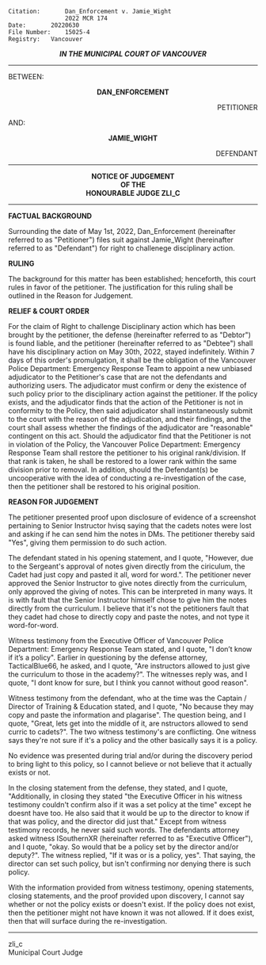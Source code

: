 	Citation:       Dan_Enforcement v. Jamie_Wight 
                	2022 MCR 174
	Date:		20220630
	File Number:	15025-4
	Registry:	Vancouver

<p align="center"><b><i>IN THE MUNICIPAL COURT OF VANCOUVER</b></i>

---

BETWEEN:
<p align="center"><b>		DAN_ENFORCEMENT			</b>
<p align="right">		PETITIONER
<p>				AND:
<p align="center"><b>		JAMIE_WIGHT 			</b>
<p align="right">		DEFENDANT	

---

<p align="center">		
		<b>		NOTICE OF JUDGEMENT
<br>				OF THE
<br>				HONOURABLE JUDGE ZLI_C 

</b>
	
---

**FACTUAL BACKGROUND**
	
Surrounding the date of May 1st, 2022, Dan_Enforcement (hereinafter referred to as "Petitioner") files suit against Jamie_Wight (hereinafter referred to as "Defendant") for right to challenege disciplinary action.

**RULING**

 The background for this matter has been established; henceforth, this court rules in favor of the petitioner. The justification for this ruling shall be outlined in the Reason for Judgement.

**RELIEF & COURT ORDER**

For the claim of Right to challenge Disciplinary action which has been brought by the petitioner, the defense (hereinafter referred to as "Debtor") is found liable, and the petitioner (hereinafter referred to as "Debtee") shall have his disciplinary action on May 30th, 2022, stayed indefinitely. Within 7 days of this order's promulgation, it shall be the obligation of the Vancouver Police Department: Emergency Response Team to appoint a new unbiased adjudicator to the Petitioner's case that are not the defendants and authorizing users. The adjudicator must confirm or deny the existence of such policy prior to the disciplinary action against the petitioner. If the policy exists, and the adjudicator finds that the action of the Petitioner is not in conformity to the Policy, then said adjudicator shall instantaneously submit to the court with the reason of the adjudication, and their findings, and the court shall assess whether the findings of the adjudicator are "reasonable" contingent on this act. Should the adjudicator find that the Petitioner is not in violation of the Policy, the Vancouver Police Department: Emergency Response Team shall restore the petitioner to his original rank/division. If that rank is taken, he shall be restored to a lower rank within the same division prior to removal. In addition, should the Defendant(s) be uncooperative with the idea of conducting a re-investigation of the case, then the petitioner shall be restored to his original position.

**REASON FOR JUDGEMENT**
	
The petitioner presented proof upon disclosure of evidence of a screenshot pertaining to Senior Instructor hvisq saying that the cadets notes were lost and asking if he can send him the notes in DMs. The petitioner thereby said "Yes", giving them permission to do such action.
	
The defendant stated in his opening statement, and I quote, "However, due to the Sergeant's approval of notes given directly from the ciriculum, the Cadet had just copy and pasted it all, word for word.". The petitioner never approved the Senior Instructor to give notes directly from the curriculum, only approved the giving of notes. This can be interpreted in many ways. It is with fault that the Senior Instructor himself chose to give him the notes directly from the curriculum. I believe that it's not the petitioners fault that they cadet had chose to directly copy and paste the notes, and not type it word-for-word.
	
Witness testimony from the Executive Officer of Vancouver Police Department: Emergency Response Team stated, and I quote, "I don’t know if it’s a policy". Earlier in questioning by the defense attorney, TacticalBlue66, he asked, and I quote, "Are instructors allowed to just give the curriculum to those in the academy?". The witnesses reply was, and I quote, "I dont know for sure, but I think you cannot without good reason".
	
Witness testimony from the defendant, who at the time was the Captain / Director of Training & Education stated, and I quote, "No because they may copy and paste the information and plagarise". The question being, and I quote, "Great, lets get into the middle of it, are nstructors allowed to send curric to cadets?". The two witness testimony's are conflicting. One witness says they're not sure if it's a policy and the other basically says it is a policy.
	
No evidence was presented during trial and/or during the discovery period to bring light to this policy, so I cannot believe or not believe that it actually exists or not.
	
In the closing statement from the defense, they stated, and I quote, "Additionally, in closing they stated "the Executive Officer in his witness testimony couldn't confirm also if it was a set policy at the time" except he doesnt have too. He also said that it would be up to the director to know if that was policy, and the director did just that." Except from witness testimony records, he never said such words. The defendants attorney asked witness ISouthernXR (hereinafter referred to as "Executive Officer"), and I quote, "okay. So would that be a policy set by the director and/or deputy?". The witness replied, "If it was or is a policy, yes". That saying, the director can set such policy, but isn't confirming nor denying there is such policy.
	
With the information provided from witness testimony, opening statements, closing statements, and the proof provided upon discovery, I cannot say whether or not the policy exists or doesn't exist. If the policy does not exist, then the petitioner might not have known it was not allowed. If it does exist, then that will surface during the re-investigation.
	
---
	
zli_c <br>
Municipal Court Judge

